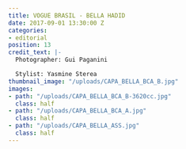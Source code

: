 ```yaml
---
title: VOGUE BRASIL - BELLA HADID
date: 2017-09-01 13:30:00 Z
categories:
- editorial
position: 13
credit_text: |-
  Photographer: Gui Paganini

  Stylist: Yasmine Sterea
thumbnail_image: "/uploads/CAPA_BELLA_BCA_B.jpg"
images:
- path: "/uploads/CAPA_BELLA_BCA_B-3620cc.jpg"
  class: half
- path: "/uploads/CAPA_BELLA_BCA_A.jpg"
  class: half
- path: "/uploads/CAPA_BELLA_ASS.jpg"
  class: half
---
```


